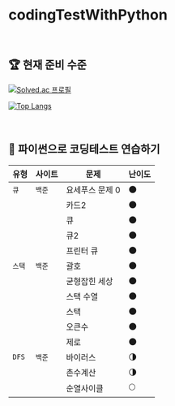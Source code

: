 # codingTestWithPython
<br/>


## 🏆 현재 준비 수준
[![Solved.ac
프로필](http://mazassumnida.wtf/api/v2/generate_badge?boj=bona366)](https://solved.ac/profile/bona366)

[![Top Langs](https://github-readme-stats.vercel.app/api/top-langs/?username=hee2425&layout=compact)](https://github.com/hee2425/github-readme-stats)

<br/>


## 💪 파이썬으로 코딩테스트 연습하기
| 유형   | 사이트    | 문제    | 난이도                 |
| ------ | -------- | ------- | ---------------------- |
| `큐` | `백준` | 요세푸스 문제 0                 | 🌑 |
|    |  | 카드2 | 🌑 |
|    |  | 큐 | 🌑 |
|    |  | 큐2 | 🌑 |
|    |  | 프린터 큐 | 🌑 |
| `스택` | `백준` | 괄호                 | 🌑 |
|    |  | 균형잡힌 세상    | 🌑 |
|    |  | 스택 수열      | 🌑 |
|    |  | 스택 | 🌑 |
|    |  | 오큰수   | 🌑 |
|    |  | 제로   | 🌑 |
| `DFS` | `백준` | 바이러스      | 🌗 |
|  |  | 촌수계산           | 🌗 |
|  |  | 순열사이클               | 🌕 |
